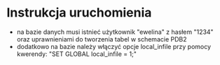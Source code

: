# Instrukcja uruchomienia

- na bazie danych musi istnieć użytkownik "ewelina" z hasłem "1234" oraz uprawnieniami do tworzenia tabel w schemacie PDB2
- dodatkowo na bazie należy włączyć opcje local_infile przy pomocy kwerendy: "SET GLOBAL local_infile = 1;"